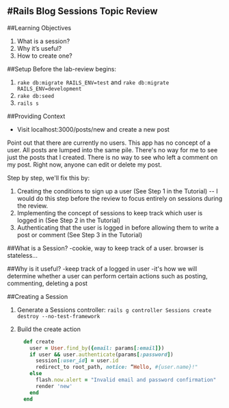 #Rails Blog Sessions Topic Review
---
##Learning Objectives
1. What is a session?
2. Why it’s useful?
3. How to create one?

##Setup
Before the lab-review begins:

1. `rake db:migrate RAILS_ENV=test` and `rake db:migrate RAILS_ENV=development`
2. `rake db:seed`
3. `rails s`

##Providing Context

* Visit localhost:3000/posts/new and create a new post

Point out that there are currently no users. This app has no concept of a user. All posts are lumped into the same pile. There's no way for me to see just the posts that I created. There is no way to see who left a comment on my post. Right now, anyone can edit or delete my post.

Step by step, we'll fix this by:

1. Creating the conditions to sign up a user (See Step 1 in the Tutorial) -- I would do this step before the review to focus entirely on sessions during the review.
2. Implementing the concept of sessions to keep track which user is logged in (See Step 2 in the Tutorial)
3. Authenticating that the user is logged in before allowing them to write a post or comment (See Step 3 in the Tutorial)

##What is a Session?
-cookie, way to keep track of a user. browser is stateless...

##Why is it useful?
-keep track of a logged in user
-it's how we will determine whether a user can perform certain actions such as posting, commenting, deleting a post

##Creating a Session

1. Generate a Sessions controller: `rails g controller Sessions create destroy --no-test-framework`
2. Build the create action

	```ruby
	  def create
	    user = User.find_by({email: params[:email]})
	    if user && user.authenticate(params[:password])
	      session[:user_id] = user.id
	      redirect_to root_path, notice: “Hello, #{user.name}!"
	    else
	      flash.now.alert = "Invalid email and password confirmation"
	      render 'new'
	    end
	  end
	```

